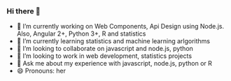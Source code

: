 ### Hi there 👋

<!--
**fanyak/fanyak** is a ✨ _special_ ✨ repository because its `README.md` (this file) appears on your GitHub profile.

Here are some ideas to get you started:
-->
- 🔭 I’m currently working on Web Components, Api Design using Node.js. Also, Angular 2+, Python 3+, R and statistics
- 🌱 I’m currently learning statistics and machine learning arlgorithms
- 👯 I’m looking to collaborate on javascript and node.js, python
- 🤔 I’m looking to work in web development, statistics projects
- 💬 Ask me about my experience with javascript, node.js, python or R
- 😄 Pronouns: her

